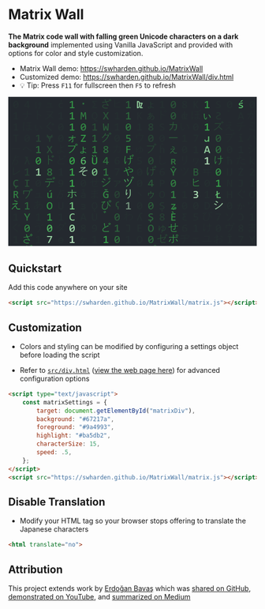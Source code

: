# Matrix Wall

**The Matrix code wall with falling green Unicode characters on a dark background** implemented using Vanilla JavaScript and provided with options for color and style customization.

* Matrix Wall demo: https://swharden.github.io/MatrixWall
* Customized demo: https://swharden.github.io/MatrixWall/div.html
* 💡 Tip: Press `F11` for fullscreen then `F5` to refresh

[![](dev/matrix-wall-screenshot.gif)](https://swharden.github.io/MatrixWall)

## Quickstart

Add this code anywhere on your site

```html
<script src="https://swharden.github.io/MatrixWall/matrix.js"></script>
```

## Customization

* Colors and styling can be modified by configuring a settings object before loading the script

* Refer to [`src/div.html`](src/div.html) ([view the web page here](https://swharden.github.io/MatrixWall/div.html)) for advanced configuration options

```html
<script type="text/javascript">
    const matrixSettings = {
        target: document.getElementById("matrixDiv"),
        background: "#67217a",
        foreground: "#9a4993",
        highlight: "#ba5db2",
        characterSize: 15,
        speed: .5,
    };
</script>
<script src="https://swharden.github.io/MatrixWall/matrix.js"></script>
```

## Disable Translation

* Modify your HTML tag so your browser stops offering to translate the Japanese characters

```html
<html translate="no">
```

## Attribution

This project extends work by [Erdoğan Bavaş](http://erdoganb.com) which was [shared on GitHub](https://github.com/erdoganbavas/web-practices/tree/master/matrix), [demonstrated on YouTube](https://www.youtube.com/watch?v=1d7TzlsOHsI), and [summarized on Medium](https://erdoganbavas.medium.com/creating-matrix-wall-with-html-css-and-javascript-dc4ea5e23fe7)
